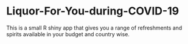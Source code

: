 # Liquor-For-You-during-COVID-19
This is a small R shiny app that gives you a range of refreshments and spirits available in your budget and country wise.
